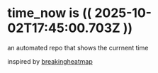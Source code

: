 # time_now is (( 2025-10-02T17:45:00.703Z ))

an automated repo that shows the currnent time

inspired by [breakingheatmap](https://github.com/breakingheatmap/breakingheatmap)